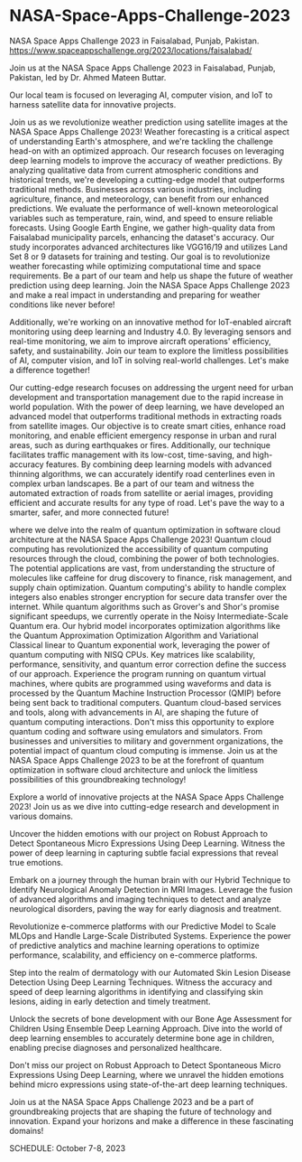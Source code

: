 # NASA-Space-Apps-Challenge-2023
NASA Space Apps Challenge 2023 in Faisalabad, Punjab, Pakistan.
https://www.spaceappschallenge.org/2023/locations/faisalabad/

Join us at the NASA Space Apps Challenge 2023 in Faisalabad, Punjab, Pakistan, led by Dr. Ahmed Mateen Buttar.

Our local team is focused on leveraging AI, computer vision, and IoT to harness satellite data for innovative projects.

Join us as we revolutionize weather prediction using satellite images at the NASA Space Apps Challenge 2023! Weather forecasting is a critical aspect of understanding Earth's atmosphere, and we're tackling the challenge head-on with an optimized approach. Our research focuses on leveraging deep learning models to improve the accuracy of weather predictions. By analyzing qualitative data from current atmospheric conditions and historical trends, we're developing a cutting-edge model that outperforms traditional methods. Businesses across various industries, including agriculture, finance, and meteorology, can benefit from our enhanced predictions. We evaluate the performance of well-known meteorological variables such as temperature, rain, wind, and speed to ensure reliable forecasts. Using Google Earth Engine, we gather high-quality data from Faisalabad municipality parcels, enhancing the dataset's accuracy. Our study incorporates advanced architectures like VGG16/19 and utilizes Land Set 8 or 9 datasets for training and testing. Our goal is to revolutionize weather forecasting while optimizing computational time and space requirements. Be a part of our team and help us shape the future of weather prediction using deep learning. Join the NASA Space Apps Challenge 2023 and make a real impact in understanding and preparing for weather conditions like never before!

Additionally, we're working on an innovative method for IoT-enabled aircraft monitoring using deep learning and Industry 4.0. By leveraging sensors and real-time monitoring, we aim to improve aircraft operations' efficiency, safety, and sustainability. Join our team to explore the limitless possibilities of AI, computer vision, and IoT in solving real-world challenges. Let's make a difference together!

Our cutting-edge research focuses on addressing the urgent need for urban development and transportation management due to the rapid increase in world population. With the power of deep learning, we have developed an advanced model that outperforms traditional methods in extracting roads from satellite images. Our objective is to create smart cities, enhance road monitoring, and enable efficient emergency response in urban and rural areas, such as during earthquakes or fires. Additionally, our technique facilitates traffic management with its low-cost, time-saving, and high-accuracy features. By combining deep learning models with advanced thinning algorithms, we can accurately identify road centerlines even in complex urban landscapes. Be a part of our team and witness the automated extraction of roads from satellite or aerial images, providing efficient and accurate results for any type of road. Let's pave the way to a smarter, safer, and more connected future!

where we delve into the realm of quantum optimization in software cloud architecture at the NASA Space Apps Challenge 2023! Quantum cloud computing has revolutionized the accessibility of quantum computing resources through the cloud, combining the power of both technologies. The potential applications are vast, from understanding the structure of molecules like caffeine for drug discovery to finance, risk management, and supply chain optimization. Quantum computing's ability to handle complex integers also enables stronger encryption for secure data transfer over the internet. While quantum algorithms such as Grover's and Shor's promise significant speedups, we currently operate in the Noisy Intermediate-Scale Quantum era. Our hybrid model incorporates optimization algorithms like the Quantum Approximation Optimization Algorithm and Variational Classical linear to Quantum exponential work, leveraging the power of quantum computing with NISQ CPUs. Key matrices like scalability, performance, sensitivity, and quantum error correction define the success of our approach. Experience the program running on quantum virtual machines, where qubits are programmed using waveforms and data is processed by the Quantum Machine Instruction Processor (QMIP) before being sent back to traditional computers. Quantum cloud-based services and tools, along with advancements in AI, are shaping the future of quantum computing interactions. Don't miss this opportunity to explore quantum coding and software using emulators and simulators. From businesses and universities to military and government organizations, the potential impact of quantum cloud computing is immense. Join us at the NASA Space Apps Challenge 2023 to be at the forefront of quantum optimization in software cloud architecture and unlock the limitless possibilities of this groundbreaking technology!

Explore a world of innovative projects at the NASA Space Apps Challenge 2023! Join us as we dive into cutting-edge research and development in various domains.

Uncover the hidden emotions with our project on Robust Approach to Detect Spontaneous Micro Expressions Using Deep Learning. Witness the power of deep learning in capturing subtle facial expressions that reveal true emotions.

Embark on a journey through the human brain with our Hybrid Technique to Identify Neurological Anomaly Detection in MRI Images. Leverage the fusion of advanced algorithms and imaging techniques to detect and analyze neurological disorders, paving the way for early diagnosis and treatment.

Revolutionize e-commerce platforms with our Predictive Model to Scale MLOps and Handle Large-Scale Distributed Systems. Experience the power of predictive analytics and machine learning operations to optimize performance, scalability, and efficiency on e-commerce platforms.

Step into the realm of dermatology with our Automated Skin Lesion Disease Detection Using Deep Learning Techniques. Witness the accuracy and speed of deep learning algorithms in identifying and classifying skin lesions, aiding in early detection and timely treatment.

Unlock the secrets of bone development with our Bone Age Assessment for Children Using Ensemble Deep Learning Approach. Dive into the world of deep learning ensembles to accurately determine bone age in children, enabling precise diagnoses and personalized healthcare.

Don't miss our project on Robust Approach to Detect Spontaneous Micro Expressions Using Deep Learning, where we unravel the hidden emotions behind micro expressions using state-of-the-art deep learning techniques.

Join us at the NASA Space Apps Challenge 2023 and be a part of groundbreaking projects that are shaping the future of technology and innovation. Expand your horizons and make a difference in these fascinating domains!

SCHEDULE: October 7-8, 2023

